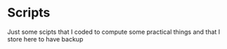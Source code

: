 # Scripts

Just some scipts that I coded to compute some practical things and that I store here to have backup

